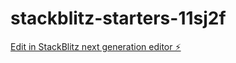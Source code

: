 # stackblitz-starters-11sj2f

[Edit in StackBlitz next generation editor ⚡️](https://stackblitz.com/~/github.com/Mavericks5252/stackblitz-starters-11sj2f)